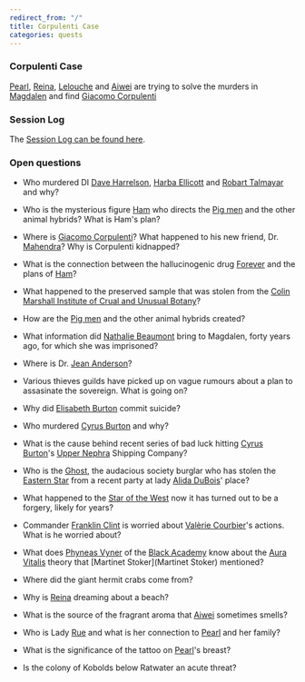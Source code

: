 ```yaml
---
redirect_from: "/"
title: Corpulenti Case
categories: quests
---
```


### Corpulenti Case

[Pearl](PearlLeRoux), [Reina](ReinaEmberblower), [Lelouche](LeloucheKairon) and [Aiwei](AiweiLuTen) are trying to solve the murders in [Magdalen](Magdalen) and find [Giacomo Corpulenti](GiacomoCorpulenti)

### Session Log

The [Session Log can be found here](SessionLog).

### Open questions


* Who murdered DI [Dave Harrelson](DaveHarrelson), [Harba Ellicott](HarbaEllicott) and [Robart Talmayar](RobartTalmayar) and why?
* Who is the mysterious figure [Ham](Ham) who directs the [Pig men](pigmen) and the other animal hybrids? What is Ham's plan?
* Where is [Giacomo Corpulenti](GiacomoCorpulenti)? What happened to his new friend, Dr. [Mahendra](Mahendra)? Why is Corpulenti kidnapped?
* What is the connection between the hallucinogenic drug [Forever](Forever) and the plans of [Ham](Ham)?
* What happened to the preserved sample that was stolen from the [Colin Marshall Institute of Crual and Unusual Botany](ColinMarshallInstitute)?
* How are the [Pig men](pigmen) and the other animal hybrids created? 
* What information did [Nathalie Beaumont](NathalieBeaumont) bring to Magdalen, forty years ago, for which she was imprisoned?
* Where is Dr. [Jean Anderson](JeanAnderson)?

* Various thieves guilds have picked up on vague rumours about a plan to assasinate the sovereign. What is going on?
* Why did [Elisabeth Burton](ElisabethBurton) commit suicide?
* Who murdered [Cyrus Burton](CyrusBurton) and why?
* What is the cause behind recent series of bad luck hitting [Cyrus Burton](CyrusBurton)'s [Upper Nephra](UpperNephra) Shipping Company?
* Who is the [Ghost](Ghost), the audacious society burglar who has stolen the [Eastern Star](EasternStar) from a recent party at lady [Alida DuBois](AlidaDuBois)' place?
* What happened to the [Star of the West](StarOfTheWest) now it has turned out to be a forgery, likely for years?
* Commander [Franklin Clint](FranklinClint) is worried about [Valèrie Courbier](ValerieCourbier)'s actions. What is he worried about?
* What does [Phyneas Vyner](PhyneasVyner) of the [Black Academy](BlackAcademy) know about the [Aura Vitalis](AuraVitalis) theory that [Martinet Stoker](Martinet Stoker) mentioned?
* Where did the giant hermit crabs come from?

* Why is [Reina](ReinaEmberblower) dreaming about a beach?
* What is the source of the fragrant aroma that [Aiwei](AiweiLuTen) sometimes smells?
* Who is Lady [Rue](Rue) and what is her connection to [Pearl](PearlLeRoux) and her family?
* What is the significance of the tattoo on [Pearl](PearlLeRoux)'s breast?

* Is the colony of Kobolds below Ratwater an acute threat?
